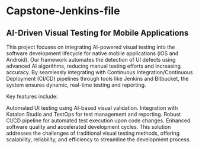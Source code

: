 # Capstone-Jenkins-file
## AI-Driven Visual Testing for Mobile Applications

This project focuses on integrating AI-powered visual testing into the software development lifecycle for native mobile applications (iOS and Android). Our framework automates the detection of UI defects using advanced AI algorithms, reducing manual testing efforts and increasing accuracy. By seamlessly integrating with Continuous Integration/Continuous Deployment (CI/CD) pipelines through tools like Jenkins and Bitbucket, the system ensures dynamic, real-time testing and reporting.

Key features include:

Automated UI testing using AI-based visual validation.
Integration with Katalon Studio and TestOps for test management and reporting.
Robust CI/CD pipeline for automated test execution upon code changes.
Enhanced software quality and accelerated development cycles.
This solution addresses the challenges of traditional visual testing methods, offering scalability, reliability, and efficiency to streamline the development process.
